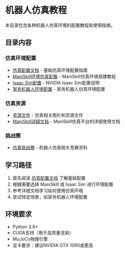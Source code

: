 # 机器人仿真教程

本目录包含各种机器人仿真环境的配置教程和使用指南。

## 目录内容

### 仿真环境配置
- [仿真配置文档](01仿真配置文档.md) - 基础仿真环境配置指南
- [ManiSkill环境仿真配置](02Man环境仿真配置.md) - ManiSkill仿真环境搭建教程
- [Isaac Sim配置](03issac-sim配置.md) - NVIDIA Isaac Sim配置说明
- [家务机器人环境配置](04家务机器人环境配置.md) - 家务机器人仿真环境配置

### 仿真资源
- [资源文件](assets/) - 仿真相关图片和资源文件
- [ManiSkill详细文档](Maniskill详细文档/) - ManiSkill仿真平台的详细使用文档

### 挑战赛
- [仿真挑战赛](challenge竞赛/) - 机器人仿真相关竞赛资料

## 学习路径
1. 首先阅读 [仿真配置文档](01仿真配置文档.md) 了解基础配置
2. 根据需要选择 ManiSkill 或 Isaac Sim 进行环境配置
3. 参考详细文档学习如何使用仿真环境
4. 尝试特定场景，如家务机器人环境配置

## 环境要求
- Python 3.8+
- CUDA支持（用于高质量渲染）
- MuJoCo物理引擎
- 显卡要求：建议NVIDIA GTX 1080或更高 